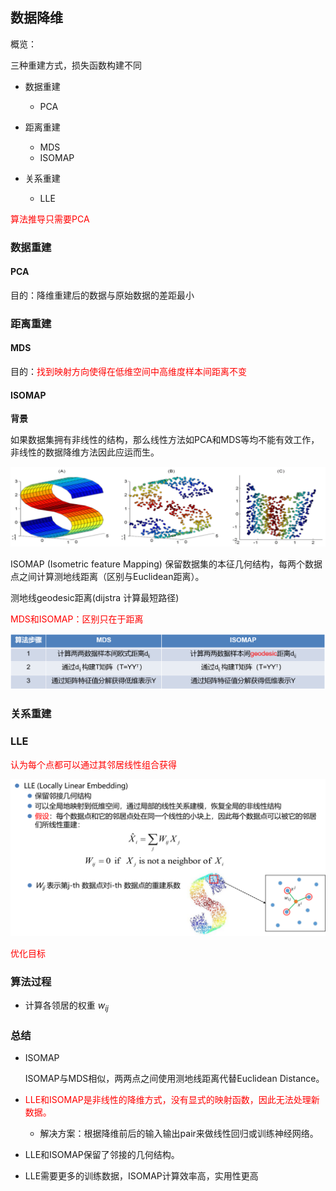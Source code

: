 ## 数据降维

概览：

三种重建方式，损失函数构建不同

* 数据重建

  * PCA

* 距离重建

  * MDS
  * ISOMAP

* 关系重建

  * LLE

  

<font color='red'>算法推导只需要PCA</font>

### 数据重建

#### PCA

目的：降维重建后的数据与原始数据的差距最小



### 距离重建

#### MDS

目的：<font color='red'>找到映射方向使得在低维空间中高维度样本间距离不变</font>



#### ISOMAP

**背景**

如果数据集拥有非线性的结构，那么线性方法如PCA和MDS等均不能有效工作，非线性的数据降维方法因此应运而生。

<img src="imag/图片51.png" alt="图片51" style="zoom:67%;" />

ISOMAP (Isometric feature Mapping) 保留数据集的本征几何结构，每两个数据点之间计算测地线距离（区别与Euclidean距离）。

测地线geodesic距离(dijstra 计算最短路径)

<font color='red'>MDS和ISOMAP：区别只在于距离</font>

<img src="imag/图片52.png" alt="图片51" style="zoom: 80%;" />



### 关系重建

### LLE

<font color='red'>认为每个点都可以通过其邻居线性组合获得</font>

<img src="imag/图片53.png" alt="图片51" style="zoom: 80%;" />

<font color='red'>优化目标</font>

### 算法过程

* 计算各领居的权重 $w_{ij}$

### 总结

* ISOMAP

  ISOMAP与MDS相似，两两点之间使用测地线距离代替Euclidean Distance。

* <font color='red'>LLE和ISOMAP是非线性的降维方式，没有显式的映射函数，因此无法处理新数据。</font>

  * 解决方案：根据降维前后的输入输出pair来做线性回归或训练神经网络。

* LLE和ISOMAP保留了邻接的几何结构。

* LLE需要更多的训练数据，ISOMAP计算效率高，实用性更高